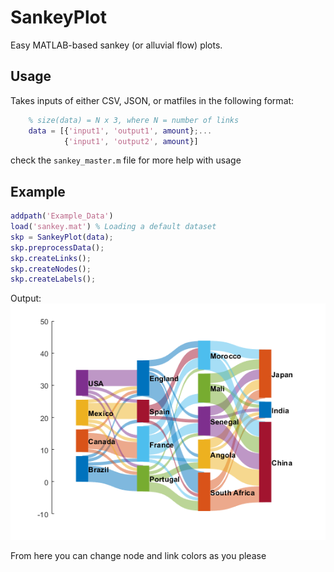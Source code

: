 # SankeyPlot

Easy MATLAB-based sankey (or alluvial flow) plots. 

## Usage

Takes inputs of either CSV, JSON, or matfiles in the following format:
```matlab
 	% size(data) = N x 3, where N = number of links
	data = [{'input1', 'output1', amount};...
			{'input1', 'output2', amount}]
```
check the `sankey_master.m` file for more help with usage

## Example

```matlab
addpath('Example_Data')
load('sankey.mat') % Loading a default dataset
skp = SankeyPlot(data);
skp.preprocessData();
skp.createLinks();
skp.createNodes();
skp.createLabels();
```

Output:
![alt text](Example_Data/example_output.png "sankey plot example")

From here you can change node and link colors as you please
